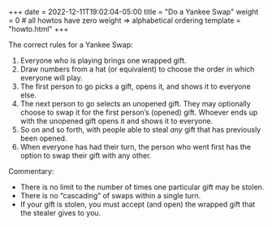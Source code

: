 +++
date = 2022-12-11T19:02:04-05:00
title = "Do a Yankee Swap"
weight = 0 # all howtos have zero weight => alphabetical ordering
template = "howto.html"
+++

The correct rules for a Yankee Swap:

1. Everyone who is playing brings one wrapped gift.
1. Draw numbers from a hat (or equivalent) to choose the order in which everyone
   will play.
1. The first person to go picks a gift, opens it, and shows it to everyone else.
1. The next person to go selects an unopened gift. They may optionally choose to
   swap it for the first person’s (opened) gift. Whoever ends up with the
   unopened gift opens it and shows it to everyone.
1. So on and so forth, with people able to steal *any* gift that has previously
   been opened.
1. When everyone has had their turn, the person who went first has the option to
   swap their gift with any other.

Commentary:

- There is no limit to the number of times one particular gift may be stolen.
- There is no “cascading” of swaps within a single turn.
- If your gift is stolen, you must accept (and open) the wrapped gift that the
  stealer gives to you.